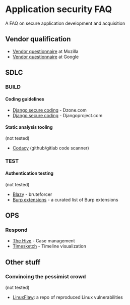 # Application security FAQ
A FAQ on secure application development and acquisition
## Vendor qualification
- [Vendor questionnaire](https://docs.google.com/document/d/1idP1gGuEgeinoL6m_hsZ8lQ8wz64BeI-S53n_9kwMkU) at Mozilla
- [Vendor questionnaire](https://github.com/google/vsaq) at Google
## SDLC
### BUILD
#### Coding guidelines
- [Django secure coding](https://dzone.com/articles/protect-your-django-web-application-from-security-1) - Dzone.com
- [Django secure coding](https://docs.djangoproject.com/en/2.1/topics/security/) - Djangoproject.com
#### Static analysis tooling
(not tested)
- [Codacy](https://www.codacy.com) (github/gitlab code scanner)
### TEST
#### Authentication testing
(not tested)
- [Blazy](https://github.com/s0md3v/Blazy) - bruteforcer
- [Burp extensions](https://github.com/snoopysecurity/awesome-burp-extensions) - a curated list of Burp extensions

## OPS
### Respond
- [The Hive](https://thehive-project.org/) - Case management
- [Timesketch](https://github.com/google/timesketch) - Timeline visualization
## Other stuff
### Convincing the pessimist crowd
(not tested)
- [LinuxFlaw](https://github.com/VulnReproduction/LinuxFlaw): a repo of reproduced Linux vulnerabilities
